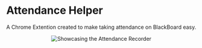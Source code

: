 # Attendance Helper

A Chrome Extention created to make taking attendance on BlackBoard easy.

<center>

<img src="./images/attendancerecorder.gif" alt="Showcasing the Attendance Recorder">

</center>

